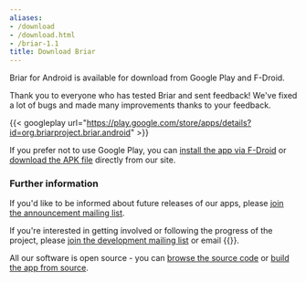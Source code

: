 ```yaml
---
aliases:
- /download
- /download.html
- /briar-1.1
title: Download Briar
---
```


Briar for Android is available for download from Google Play and F-Droid.

Thank you to everyone who has tested Briar and sent feedback! We've
fixed a lot of bugs and made many improvements thanks to your feedback.

{{< googleplay url="https://play.google.com/store/apps/details?id=org.briarproject.briar.android" >}}

If you prefer not to use Google Play, you can [install the app via
F-Droid](/fdroid) or [download the APK file](/apk) directly from
our site.

### Further information

If you'd like to be informed about future releases of our apps, please [join
the announcement mailing
list](https://lists.sourceforge.net/lists/listinfo/briar-announce).

If you're interested in getting involved or following the progress of
the project, please [join the development mailing
list](https://lists.sourceforge.net/lists/listinfo/briar-devel) or email
{{<contactemail>}}.

All our software is open source - you can [browse the source
code](https://code.briarproject.org/briar/briar/tree/master) or [build
the app from source](/building).
